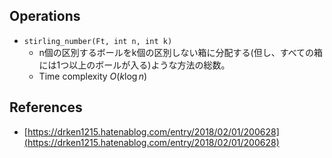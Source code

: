 ## Operations

- `stirling_number(Ft, int n, int k)`
	- n個の区別するボールをk個の区別しない箱に分配する(但し、すべての箱には1つ以上のボールが入る)ような方法の総数。
	- Time complexity $O(k\log n)$

## References

- [https://drken1215.hatenablog.com/entry/2018/02/01/200628](https://drken1215.hatenablog.com/entry/2018/02/01/200628)
